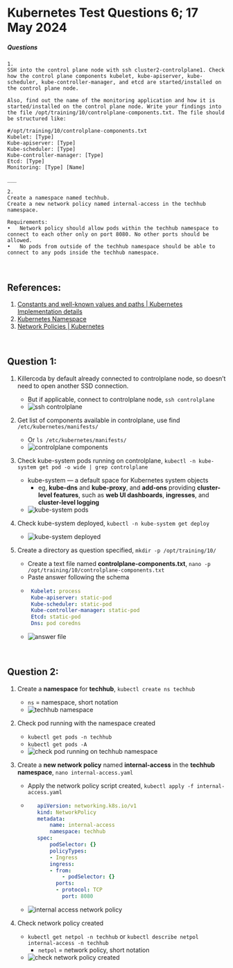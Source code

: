 # Kubernetes Test Questions 6; 17 May 2024
##### Questions
```
1.
SSH into the control plane node with ssh cluster2-controlplane1. Check how the control plane components kubelet, kube-apiserver, kube-scheduler, kube-controller-manager, and etcd are started/installed on the control plane node. 

Also, find out the name of the monitoring application and how it is started/installed on the control plane node. Write your findings into the file /opt/training/10/controlplane-components.txt. The file should be structured like:

#/opt/training/10/controlplane-components.txt
Kubelet: [Type]
Kube-apiserver: [Type]
Kube-scheduler: [Type]
Kube-controller-manager: [Type]
Etcd: [Type]
Monitoring: [Type] [Name]

___

2.
Create a namespace named techhub.
Create a new network policy named internal-access in the techhub namespace.

Requirements:
•	Network policy should allow pods within the techhub namespace to connect to each other only on port 8080. No other ports should be allowed.
•	No pods from outside of the techhub namespace should be able to connect to any pods inside the techhub namespace.
```

<br>

## References:
1. [Constants and well-known values and paths | Kubernetes Implementation details](https://kubernetes.io/docs/reference/setup-tools/kubeadm/implementation-details/#constants-and-well-known-values-and-paths)
2. [Kubernetes Namespace](https://www.aquasec.com/cloud-native-academy/kubernetes-101/kubernetes-namespace/)
3. [Network Policies | Kubernetes](https://kubernetes.io/docs/concepts/services-networking/network-policies/#default-deny-all-ingress-traffic)

<br>

## Question 1:
1. Killercoda by default already connected to controlplane node, so doesn’t need to open another SSD connection. 
   * But if applicable, connect to controlplane node, `ssh controlplane`
   * ![ssh controlplane](Pictures/1.png)

2. Get list of components available in controlplane, use find `/etc/kubernetes/manifests/`
   * Or `ls /etc/kubernetes/manifests/`
   * ![controlplane components](Pictures/2.png)

3. Check kube-system pods running on controlplane, `kubectl -n kube-system get pod -o wide | grep controlplane`
   * kube-system — a default space for Kubernetes system objects
     * eg, **kube-dns** and **kube-proxy**, and **add-ons** providing **cluster-level features**, such as **web UI dashboards**, **ingresses**, and **cluster-level logging**
   * ![kube-system pods](Pictures/3.png)

4. Check kube-system deployed, `kubectl -n kube-system get deploy`
   * ![kube-system deployed](Pictures/4.png)

5. Create a directory as question specified, `mkdir -p /opt/training/10/`
   * Create a text file named **controlplane-components.txt**, `nano -p /opt/training/10/controlplane-components.txt`
   * Paste answer following the schema
   * ```yaml
      Kubelet: process 
      Kube-apiserver: static-pod
      Kube-scheduler: static-pod
      Kube-controller-manager: static-pod
      Etcd: static-pod
      Dns: pod coredns
     ```
   * ![answer file](Pictures/5.png)


<br>

## Question 2:
1. Create a **namespace** for **techhub**, `kubectl create ns techhub`
   * `ns` = namespace, short notation
   * ![techhub namespace](Pictures/6.png)

2. Check pod running with the namespace created
   * `kubectl get pods -n techhub`	
   * `kubectl get pods -A`
   * ![check pod running on techhub namespace](Pictures/7.png)

3. Create a **new network policy** named **internal-access** in the **techhub namespace**, `nano internal-access.yaml`
   * Apply the network policy script created, `kubectl apply -f internal-access.yaml`
   * ```yaml
        apiVersion: networking.k8s.io/v1
        kind: NetworkPolicy
        metadata:
            name: internal-access
            namespace: techhub
        spec:
            podSelector: {}
            policyTypes:
            - Ingress
            ingress:
            - from:
                - podSelector: {}
              ports:
              - protocol: TCP
                port: 8080
      ```
   * ![internal access network policy](Pictures/8.png)

4. Check network policy created
   * `kubectl get netpol -n techhub` or `kubectl describe netpol internal-access -n techhub`
     * `netpol` = network policy, short notation
   * ![check network policy created](Pictures/9.png)

